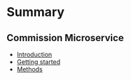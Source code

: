 # Summary

## Commission Microservice

* [Introduction](README.md)
* [Getting started](getting-started.md)
* [Methods](methods.md)

